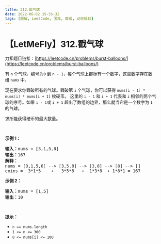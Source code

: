 ```yaml
---
title: 312.戳气球
date: 2022-06-02 19-56-32
tags: [题解, LeetCode, 困难, 数组, 动态规划]
---
```


# 【LetMeFly】312.戳气球

力扣题目链接：[https://leetcode.cn/problems/burst-balloons/](https://leetcode.cn/problems/burst-balloons/)

<p>有 <code>n</code> 个气球，编号为<code>0</code> 到 <code>n - 1</code>，每个气球上都标有一个数字，这些数字存在数组&nbsp;<code>nums</code>&nbsp;中。</p>

<p>现在要求你戳破所有的气球。戳破第 <code>i</code> 个气球，你可以获得&nbsp;<code>nums[i - 1] * nums[i] * nums[i + 1]</code> 枚硬币。&nbsp;这里的 <code>i - 1</code> 和 <code>i + 1</code> 代表和&nbsp;<code>i</code>&nbsp;相邻的两个气球的序号。如果 <code>i - 1</code>或 <code>i + 1</code> 超出了数组的边界，那么就当它是一个数字为 <code>1</code> 的气球。</p>

<p>求所能获得硬币的最大数量。</p>

<p>&nbsp;</p>
<strong>示例 1：</strong>

<pre>
<strong>输入：</strong>nums = [3,1,5,8]
<strong>输出：</strong>167
<strong>解释：</strong>
nums = [3,1,5,8] --&gt; [3,5,8] --&gt; [3,8] --&gt; [8] --&gt; []
coins =  3*1*5    +   3*5*8   +  1*3*8  + 1*8*1 = 167</pre>

<p><strong>示例 2：</strong></p>

<pre>
<strong>输入：</strong>nums = [1,5]
<strong>输出：</strong>10
</pre>

<p>&nbsp;</p>

<p><strong>提示：</strong></p>

<ul>
	<li><code>n == nums.length</code></li>
	<li><code>1 &lt;= n &lt;= 300</code></li>
	<li><code>0 &lt;= nums[i] &lt;= 100</code></li>
</ul>


    